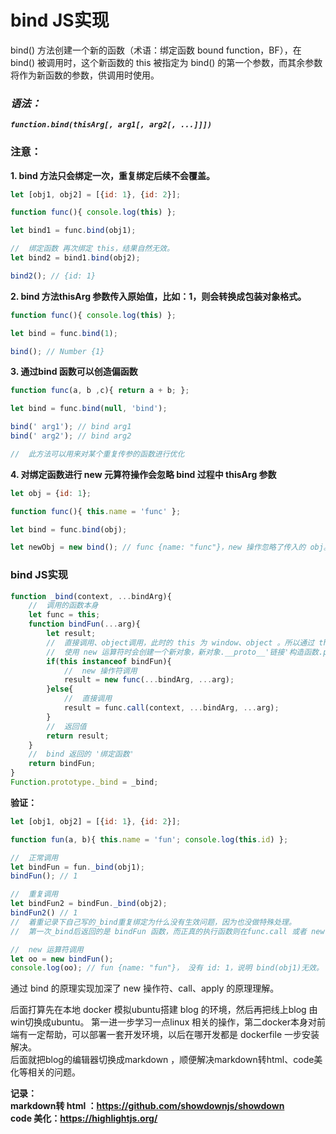 <!--
 * @Author: monai
 * @Date: 2020-03-31 16:41:07
 * @LastEditors: monai
 * @LastEditTime: 2021-09-01 18:18:12
 -->
# bind JS实现

bind() 方法创建一个新的函数（术语：绑定函数 bound function，BF），在 bind() 被调用时，这个新函数的 this 被指定为 bind() 的第一个参数，而其余参数将作为新函数的参数，供调用时使用。  
### ***语法：***  
***`function.bind(thisArg[, arg1[, arg2[, ...]]])`***

### **注意：**  
**1. bind 方法只会绑定一次，重复绑定后续不会覆盖。**  
```javascript
let [obj1, obj2] = [{id: 1}, {id: 2}];

function func(){ console.log(this) };

let bind1 = func.bind(obj1);

//  绑定函数 再次绑定 this，结果自然无效。
let bind2 = bind1.bind(obj2);

bind2(); // {id: 1}
```
**2. bind 方法thisArg 参数传入原始值，比如：1，则会转换成包装对象格式。**  
```javascript
function func(){ console.log(this) };

let bind = func.bind(1);

bind(); // Number {1}
```
**3. 通过bind 函数可以创造偏函数**
```javascript
function func(a, b ,c){ return a + b; };

let bind = func.bind(null, 'bind');

bind(' arg1'); // bind arg1
bind(' arg2'); // bind arg2

//  此方法可以用来对某个重复传参的函数进行优化
```
**4. 对绑定函数进行 new 元算符操作会忽略 bind 过程中 thisArg 参数**
```javascript
let obj = {id: 1};

function func(){ this.name = 'func' };

let bind = func.bind(obj);

let newObj = new bind(); // func {name: "func"}，new 操作忽略了传入的 obj。
```
### bind JS实现
```javascript
function _bind(context, ...bindArg){
    //  调用的函数本身
    let func = this;
    function bindFun(...arg){
        let result;
        //  直接调用、object调用，此时的 this 为 window、object 。所以通过 this 原型链上是否有 bindFun.prototype 可以判断出是否使用 new 运算符调用。
        //  使用 new 运算符时会创建一个新对象，新对象.__proto__'链接'构造函数.protytype，然后再把这个对象作为 this 的上下文，所以 this.__proto__ === 构造函数.prototype。 
        if(this instanceof bindFun){
            //  new 操作符调用
            result = new func(...bindArg, ...arg);
        }else{
            //  直接调用
            result = func.call(context, ...bindArg, ...arg);
        }
        //  返回值
        return result;
    }
    //  bind 返回的 '绑定函数'
    return bindFun;
}
Function.prototype._bind = _bind;
```

**验证：**   
```javascript
let [obj1, obj2] = [{id: 1}, {id: 2}];

function fun(a, b){ this.name = 'fun'; console.log(this.id) };

//  正常调用
let bindFun = fun._bind(obj1);
bindFun(); // 1

//  重复调用
let bindFun2 = bindFun._bind(obj2);
bindFun2() // 1
//  着重记录下自己写的_bind重复绑定为什么没有生效问题，因为也没做特殊处理。
//  第一次_bind后返回的是 bindFun 函数，而正真的执行函数则在func.call 或者 new fun 这一步，所以重复_bind 操作只会给上一次 _bind 返回的绑定函数： bindFun 绑定 this 上下文，而真正的执行函数 func.call 或者 new fun 则在第一次 _bind 时已经确定了执行的类型以及 context，所以重复绑定自然无效。

//  new 运算符调用
let oo = new bindFun();
console.log(oo); // fun {name: "fun"}， 没有 id: 1，说明 bind(obj1)无效。
```

通过 bind 的原理实现加深了 new 操作符、call、apply 的原理理解。   

后面打算先在本地 docker 模拟ubuntu搭建 blog 的环境，然后再把线上blog 由win切换成ubuntu。
第一进一步学习一点linux 相关的操作，第二docker本身对前端有一定帮助，可以部署一套开发环境，以后在哪开发都是 dockerfile 一步安装解决。  
后面就把blog的编辑器切换成markdown ，顺便解决markdown转html、code美化等相关的问题。   

**记录：**   
**markdown转 html ：https://github.com/showdownjs/showdown**   
**code 美化：https://highlightjs.org/**
